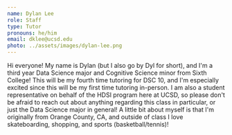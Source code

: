 ```yaml
---
name: Dylan Lee
role: Staff
type: Tutor
pronouns: he/him
email: dklee@ucsd.edu
photo: ../assets/images/dylan-lee.png
---
```

Hi everyone! My name is Dylan (but I also go by Dyl for short), and I'm a third year Data Science major and Cognitive Science minor from Sixth College! This will be my fourth time tutoring for DSC 10, and I'm especially excited since this will be my first time tutoring in-person. I am also a student representative on behalf of the HDSI program here at UCSD, so please don't be afraid to reach out about anything regarding this class in particular, or just the Data Science major in general! A little bit about myself is that I'm originally from Orange County, CA, and outside of class I love skateboarding, shopping, and sports (basketball/tennis)! 
